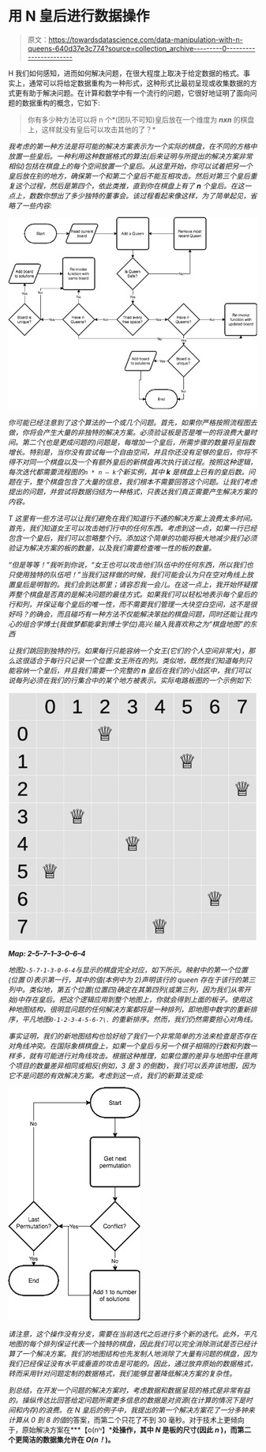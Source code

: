 # 用 N 皇后进行数据操作

> 原文：<https://towardsdatascience.com/data-manipulation-with-n-queens-640d37e3c774?source=collection_archive---------0----------------------->

H 我们如何感知，进而如何解决问题，在很大程度上取决于给定数据的格式。事实上，通常可以将给定数据重构为一种形式，这种形式比最初呈现或收集数据的方式更有助于解决问题。在计算和数学中有一个流行的问题，它很好地证明了面向问题的数据重构的概念，它如下:

> 你有多少种方法可以将 n 个*(团队不可知)皇后放在一个维度为 ***nxn*** 的棋盘上，这样就没有皇后可以攻击其他的了？*

*我考虑的第一种方法是将可能的解决方案表示为一个实际的棋盘，在不同的方格中放置一些皇后。一种利用这种数据格式的算法(后来证明与所提出的解决方案非常相似)包括在棋盘上的每个空间放置一个皇后。从这里开始，你可以试着把另一个皇后放在别的地方，确保第一个和第二个皇后不能互相攻击。然后对第三个皇后重复这个过程，然后是第四个，依此类推，直到你在棋盘上有了 ***n*** 个皇后。在这一点上，数数你想出了多少独特的董事会。该过程看起来像这样，为了简单起见，省略了一些内容:*

*![](img/4418ce298a6665eb3e1807aca3539e88.png)*

*你可能已经注意到了这个算法的一个或几个问题。首先，如果你严格按照流程图去做，你将会产生大量的非独特的解决方案。必须验证板是否是唯一的将浪费大量时间。第二个(也是更成问题的)问题是，每增加一个皇后，所需步骤的数量将呈指数增长。特别是，当你没有尝试每一个自由空间，并且你还没有足够的皇后，你将不得不对同一个棋盘以及一个有额外皇后的新棋盘再次执行该过程。按照这种逻辑，每次迭代都需要流程图的`n * n — k`个新实例，其中 ***k*** 是棋盘上已有的皇后数。问题在于，整个棋盘包含了大量的信息，我们根本不需要回答这个问题。让我们考虑提出的问题，并尝试将数据归结为一种格式，只表达我们真正需要产生解决方案的内容。*

*T 这里有一些方法可以让我们避免在我们知道行不通的解决方案上浪费太多时间。首先，我们知道女王可以攻击她们行中的任何东西。考虑到这一点，如果一行已经包含一个皇后，我们可以忽略整个行。添加这个简单的功能将极大地减少我们必须验证为解决方案的板的数量，以及我们需要检查唯一性的板的数量。*

*“但是等等！”我听到你说，“女王也可以攻击他们队伍中的任何东西，所以我们也只使用独特的队伍吧！”当我们这样做的时候，我们可能会认为只在空对角线上放置皇后是明智的。我们会到达那里；请容忍我一会儿。在这一点上，我开始怀疑摆弄整个棋盘是否真的是解决问题的最佳方式。如果我们可以轻松地表示每个皇后的行和列，并保证每个皇后的唯一性，而不需要我们管理一大块空白空间，这不是很好吗？的确会，而且碰巧有一种方法不仅能解决笨拙的棋盘问题，同时还能让我内心的组合学博士(我做梦都能拿到博士学位)高兴:输入我喜欢称之为“棋盘地图”的东西*

*让我们跳回到独特的行。如果每行只能容纳一个女王(它们的个人空间非常大)，那么这很适合于每行只记录一个位置:女王所在的列。类似地，既然我们知道每列只能容纳一个皇后，并且我们需要一个完整的 ***n*** 皇后在我们的小战区中，我们可以说每列必须在我们的行集合中的某个地方被表示。实际电路板图的一个示例如下:*

*![](img/d24a5ecbb20ac432b4fb71826a6f53cb.png)*

***Map: 2–5–7–1–3–0–6–4***

*地图`2-5-7-1-3-0-6-4`与显示的棋盘完全对应，如下所示。映射中的第一个位置(位置 0)表示第一行，其中的值(本例中为 2)声明该行的 queen 存在于该行的第三列中。类似地，第五个位置(位置四)确定在其第四列(或第三列，因为我们从零开始)中存在皇后。把这个逻辑应用到整个地图上，你就会得到上面的板子。使用这种地图结构，很明显问题的任何解决方案都将是一种排列，即地图中数字的重新排序，平凡地图`0-1-2-3-4-5-6-7\.` 的重新排序。然而，我们仍然需要担心对角线。*

*事实证明，我们的新地图结构也恰好给了我们一个非常简单的方法来检查是否存在对角线冲突。在国际象棋棋盘上，如果一个皇后与另一个棋子相隔的行数和列数一样多，就有可能进行对角线攻击。根据这种推理，如果位置的差异与地图中任意两个项目的数量差异相同或相反(例如，3 是 3 的倒数)，我们可以丢弃该地图，因为它不是问题的有效解决方案。考虑到这一点，我们的新算法变成:*

*![](img/536899f24b7bc5fa6d62f9f0ca785b49.png)*

*请注意，这个操作没有分支，需要在当前迭代之后进行多个新的迭代。此外，平凡地图的每个排列保证代表一个独特的棋盘，因此我们可以完全消除测试是否已经计算了一个解决方案。我们的地图结构也先发制人地消除了大量有问题的棋盘，因为我们已经保证没有水平或垂直的攻击是可能的。因此，通过放弃原始的数据格式，转而采用针对问题定制的数据格式，我们能够显著降低解决方案的复杂性。*

*到总结，在开发一个问题的解决方案时，考虑数据和数据呈现的格式是非常有益的。操纵传达比回答给定问题所需更多信息的数据是对资源(在计算的情况下是时间和内存)的浪费。在 N 皇后的例子中，我提出的第一个解决方案花了一分多钟来计算从 0 到 8 的值*的答案，而第二个只花了不到 30 毫秒。对于技术上更倾向于，原始解决方案在***【o(nᴺ】***处操作，其中 ***N*** 是板的尺寸(因此 ***n*** )，而第二个更简洁的数据集允许在 ***O(n！*)**。**